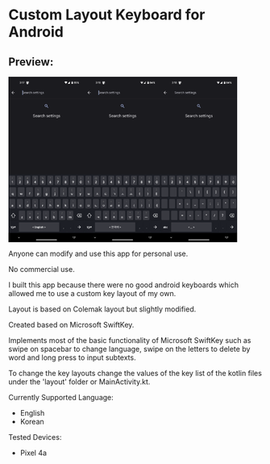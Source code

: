 # Custom Layout Keyboard for Android

## Preview:
<div style="display: flex">
    <img src="images/screenshot_0.png" style="width: 30%; height: 30%;">
    <img src="images/screenshot_1.png" style="width: 30%; height: 30%;">
    <img src="images/screenshot_2.png" style="width: 30%; height: 30%;">
</div>

Anyone can modify and use this app for personal use.

No commercial use.

I built this app because there were no good android keyboards which allowed me to use a custom key layout of my own.

Layout is based on Colemak layout but slightly modified.

Created based on Microsoft SwiftKey.

Implements most of the basic functionality of Microsoft SwiftKey such as swipe on spacebar to change language, swipe on the letters to delete by word and long press to input subtexts.

To change the key layouts change the values of the key list of the kotlin files under the 'layout' folder or MainActivity.kt.

Currently Supported Language:
- English
- Korean

Tested Devices:
- Pixel 4a
